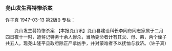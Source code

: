 ### 尧山发生蒋特惨杀案
许子真
1947-03-13
第2版()
专栏：

　　尧山发生蒋特惨杀案
    【本报尧山讯】尧山县建设科长李同舟同志家属于二月四日夜十一时，遭蒋记特务十余人惨杀，当场毙命者计有其父、母、弟，两个侄子共五人。现尧山隆平县政府除正严拿凶手，并对蒙难者予以抚恤与救济。（许子真）
